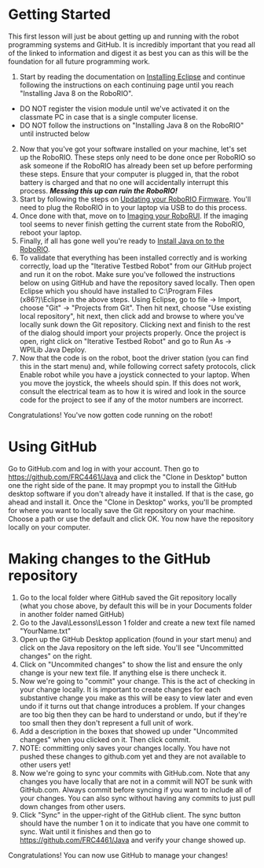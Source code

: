 Getting Started
====

This first lesson will just be about getting up and running with the robot programming systems and GitHub. It is incredibly important that you read all of the linked to information and digest it as best you can as this will be the foundation for all future programming work.

1. Start by reading the documentation on [Installing Eclipse](https://wpilib.screenstepslive.com/s/4485/m/13809/l/145002-installing-eclipse-c-java) and continue following the instructions on each continuing page until you reach "Installing Java 8 on the RoboRIO".
- DO NOT register the vision module until we've activated it on the classmate PC in case that is a single computer license.
- DO NOT follow the instructions on "Installing Java 8 on the RoboRIO" until instructed below
2. Now that you've got your software installed on your machine, let's set up the RoboRIO. These steps only need to be done once per RoboRIO so ask someone if the RoboRIO has already been set up before performing these steps. Ensure that your computer is plugged in, that the robot battery is charged and that no one will accidentally interrupt this process. ***Messing this up can ruin the RoboRIO!***
3. Start by following the steps on [Updating your RoboRIO Firmware](https://wpilib.screenstepslive.com/s/4485/m/13503/l/273817-updating-your-roborio-firmware).  You'll need to plug the RoboRIO in to your laptop via USB to do this process.
4. Once done with that, move on to [Imaging your RoboRUI](https://wpilib.screenstepslive.com/s/4485/m/13503/l/144984-imaging-your-roborio). If the imaging tool seems to never finish getting the current state from the RoboRIO, reboot your laptop.
5. Finally, if all has gone well you're ready to [Install Java on to the RoboRIO](https://wpilib.screenstepslive.com/s/4485/m/13809/l/288822-installing-java-8-on-the-roborio-using-the-frc-roborio-java-installer-java-only).
6. To validate that everything has been installed correctly and is working correctly, load up the "Iterative Testbed Robot" from our GitHub project and run it on the robot. Make sure you've followed the instructions below on using GitHub and have the repository saved locally. Then open Eclipse which you should have installed to C:\Program Files (x86?)\Eclipse in the above steps. Using Eclipse, go to file -> Import, choose "Git" -> "Projects from Git". Then hit next, choose "Use existing local repository", hit next, then click add and browse to where you've locally sunk down the Git repository. Clicking next and finish to the rest of the dialog should import your projects properly. Once the project is open, right click on "Iterative Testbed Robot" and go to Run As -> WPILib Java Deploy.
7. Now that the code is on the robot, boot the driver station (you can find this in the start menu) and, while following correct safety protocols, click Enable robot while you have a joystick connected to your laptop. When you move the joystick, the wheels should spin. If this does not work, consult the electrical team as to how it is wired and look in the source code for the project to see if any of the motor numbers are incorrect.

Congratulations! You've now gotten code running on the robot!



Using GitHub
====
Go to GitHub.com and log in with your account. Then go to https://github.com/FRC4461/Java and click the "Clone in Desktop" button one the right side of the pane. It may propmpt you to install the GitHub desktop software if you don't already have it installed. If that is the case, go ahead and install it. Once the "Clone in Desktop" works, you'll be prompted for where you want to locally save the Git repository on your machine. Choose a path or use the default and click OK. You now have the repository locally on your computer.

Making changes to the GitHub repository
====
1. Go to the local folder where GitHub saved the Git repository locally (what you chose above, by default this will be in your Documents folder in another folder named GitHub)
2. Go to the Java\Lessons\Lesson 1 folder and create a new text file named "YourName.txt"
3. Open up the GitHub Desktop application (found in your start menu) and click on the Java repository on the left side. You'll see "Uncommitted changes" on the right.
4. Click on "Uncommited changes" to show the list and ensure the only change is your new text file. If anything else is there uncheck it.
5. Now we're going to "commit" your change. This is the act of checking in your change locally. It is important to create changes for each substantive change you make as this will be easy to view later and even undo if it turns out that change introduces a problem. If your changes are too big then they can be hard to understand or undo, but if they're too small then they don't represent a full unit of work.
6. Add a description in the boxes that showed up under "Uncommited changes" when you clicked on it. Then click commit.
7. NOTE: committing only saves your changes locally. You have not pushed these changes to github.com yet and they are not available to other users yet!
8. Now we're going to sync your commits with GitHub.com. Note that any changes you have locally that are not in a commit will NOT be sunk with GitHub.com. Always commit before syncing if you want to include all of your changes. You can also sync without having any commits to just pull down changes from other users.
9. Click "Sync" in the upper-right of the GitHub client. The sync button should have the number 1 on it to indicate that you have one commit to sync. Wait until it finishes and then go to https://github.com/FRC4461/Java and verify your change showed up.

Congratulations! You can now use GitHub to manage your changes!
